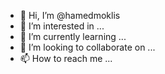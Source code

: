 - 👋 Hi, I’m @hamedmoklis
- 👀 I’m interested in ...
- 🌱 I’m currently learning ...
- 💞️ I’m looking to collaborate on ...
- 📫 How to reach me ...

<!---
hamedmoklis/hamedmoklis is a ✨ special ✨ repository because its `README.md` (this file) appears on your GitHub profile.
You can click the Preview link to take a look at your changes.
--->
